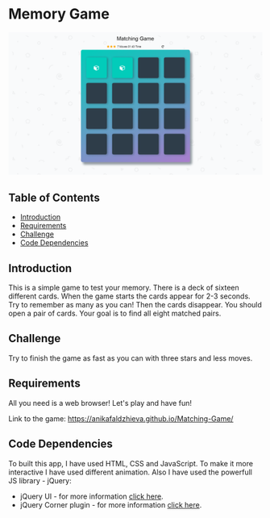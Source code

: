 # Memory Game

![picture](img/Untitled.png)

## Table of Contents

* [Introduction](#introduction)
* [Requirements](#requirements)
* [Challenge](#challenge)
* [Code Dependencies](#code-dependencies)

## Introduction

This is a simple game to test your memory. There is a deck of sixteen different cards. When the game starts the cards appear for 2-3 seconds. Try to remember as many as you can! Then the cards disappear. You should open a pair of cards. Your goal is to find all eight matched pairs. 


## Challenge

Try to finish the game as fast as you can with three stars and less moves.

## Requirements

All you need is a web browser!
Let's play and have fun!

Link to the game: https://anikafaldzhieva.github.io/Matching-Game/

## Code Dependencies

To built this app, I have used HTML, CSS and JavaScript. To make it more interactive I have used different animation. Also I have used the powerfull JS library -  jQuery:

* jQuery UI - for more information [click here](https://jqueryui.com/).
* jQuery Corner plugin - for more information [click here](http://jquery.malsup.com/corner/).
